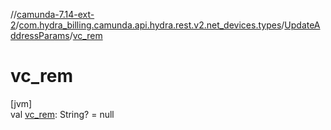 //[camunda-7.14-ext-2](../../../index.md)/[com.hydra_billing.camunda.api.hydra.rest.v2.net_devices.types](../index.md)/[UpdateAddressParams](index.md)/[vc_rem](vc_rem.md)

# vc_rem

[jvm]\
val [vc_rem](vc_rem.md): String? = null
